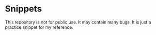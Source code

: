 # Snippets
This repository is not for public use. It may contain many bugs. It is just a practice snippet for my reference.

